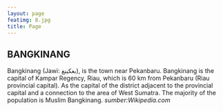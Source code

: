 ```yaml
---
layout: page
featimg: 8.jpg
title: Page
---
```

## BANGKINANG

Bangkinang (Jawi: بغكينغ‎), is the town near Pekanbaru. Bangkinang is the capital of Kampar Regency, Riau, which is 60 km from Pekanbaru (Riau provincial capital). As the capital of the district adjacent to the provincial capital and a connection to the area of West Sumatra. The majority of the population is Muslim Bangkinang.
_sumber:Wikipedia.com_

